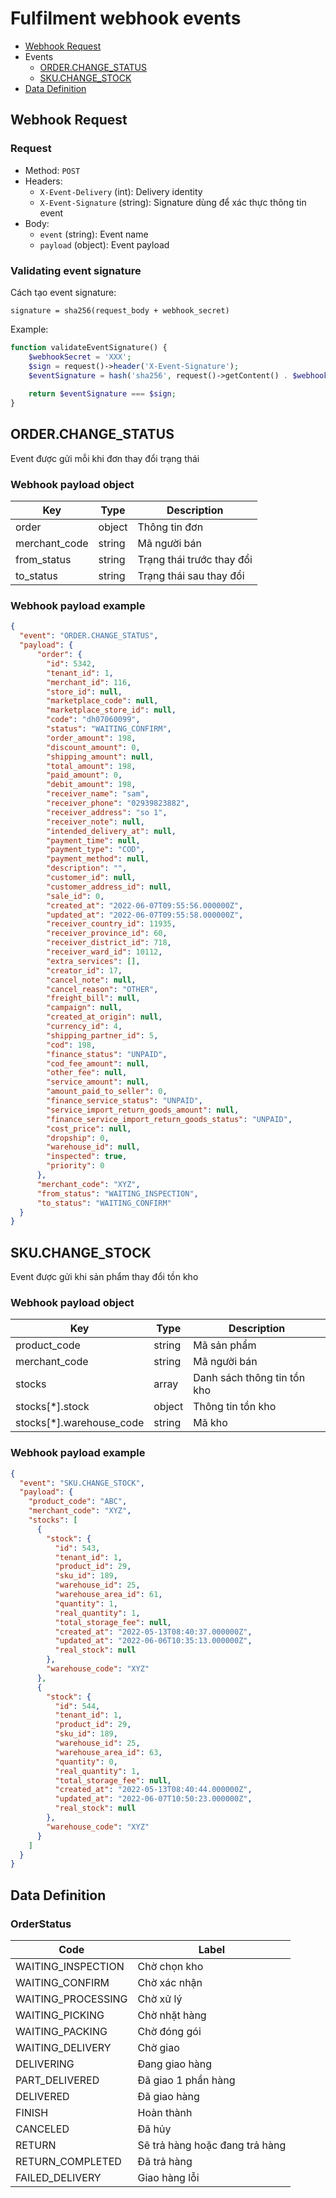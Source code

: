 # Fulfilment webhook events

- [Webhook Request](#webhook-request) 
- Events
    - [ORDER.CHANGE_STATUS](#orderchange_status) 
    - [SKU.CHANGE_STOCK](#skuchange_stock) 
- [Data Definition](#data-definition) 

## Webhook Request

### Request

- Method: `POST`
- Headers:
    - `X-Event-Delivery` (int): Delivery identity
    - `X-Event-Signature` (string): Signature dùng để xác thực thông tin event
- Body:
    - `event` (string): Event name
    - `payload` (object): Event payload

### Validating event signature

Cách tạo event signature:

`signature = sha256(request_body + webhook_secret)`

Example:

```php
function validateEventSignature() {
    $webhookSecret = 'XXX';
    $sign = request()->header('X-Event-Signature');
    $eventSignature = hash('sha256', request()->getContent() . $webhookSecret);
    
    return $eventSignature === $sign;
}
```

## ORDER.CHANGE_STATUS

Event được gửi mỗi khi đơn thay đổi trạng thái

### Webhook payload object

| Key      | Type | Description |
| --- | --- | --- |
| order | object | Thông tin đơn |
| merchant_code | string | Mã người bán |
| from_status | string | Trạng thái trước thay đổi |
| to_status | string | Trạng thái sau thay đổi |

### Webhook payload example

```json
{
  "event": "ORDER.CHANGE_STATUS",
  "payload": {
      "order": {
        "id": 5342,
        "tenant_id": 1,
        "merchant_id": 116,
        "store_id": null,
        "marketplace_code": null,
        "marketplace_store_id": null,
        "code": "dh07060099",
        "status": "WAITING_CONFIRM",
        "order_amount": 198,
        "discount_amount": 0,
        "shipping_amount": null,
        "total_amount": 198,
        "paid_amount": 0,
        "debit_amount": 198,
        "receiver_name": "sam",
        "receiver_phone": "02939823882",
        "receiver_address": "so 1",
        "receiver_note": null,
        "intended_delivery_at": null,
        "payment_time": null,
        "payment_type": "COD",
        "payment_method": null,
        "description": "",
        "customer_id": null,
        "customer_address_id": null,
        "sale_id": 0,
        "created_at": "2022-06-07T09:55:56.000000Z",
        "updated_at": "2022-06-07T09:55:58.000000Z",
        "receiver_country_id": 11935,
        "receiver_province_id": 60,
        "receiver_district_id": 718,
        "receiver_ward_id": 10112,
        "extra_services": [],
        "creator_id": 17,
        "cancel_note": null,
        "cancel_reason": "OTHER",
        "freight_bill": null,
        "campaign": null,
        "created_at_origin": null,
        "currency_id": 4,
        "shipping_partner_id": 5,
        "cod": 198,
        "finance_status": "UNPAID",
        "cod_fee_amount": null,
        "other_fee": null,
        "service_amount": null,
        "amount_paid_to_seller": 0,
        "finance_service_status": "UNPAID",
        "service_import_return_goods_amount": null,
        "finance_service_import_return_goods_status": "UNPAID",
        "cost_price": null,
        "dropship": 0,
        "warehouse_id": null,
        "inspected": true,
        "priority": 0
      },
      "merchant_code": "XYZ",
      "from_status": "WAITING_INSPECTION",
      "to_status": "WAITING_CONFIRM"
  }
}
```


## SKU.CHANGE_STOCK

Event được gửi khi sản phẩm thay đổi tồn kho

### Webhook payload object

| Key      | Type | Description |
| --- | --- | --- |
| product_code | string | Mã sản phẩm |
| merchant_code | string | Mã người bán |
| stocks | array | Danh sách thông tin tồn kho |
| stocks[*].stock | object | Thông tin tồn kho |
| stocks[*].warehouse_code | string | Mã kho |

### Webhook payload example

```json
{
  "event": "SKU.CHANGE_STOCK",
  "payload": {
    "product_code": "ABC",
    "merchant_code": "XYZ",
    "stocks": [
      {
        "stock": {
          "id": 543,
          "tenant_id": 1,
          "product_id": 29,
          "sku_id": 189,
          "warehouse_id": 25,
          "warehouse_area_id": 61,
          "quantity": 1,
          "real_quantity": 1,
          "total_storage_fee": null,
          "created_at": "2022-05-13T08:40:37.000000Z",
          "updated_at": "2022-06-06T10:35:13.000000Z",
          "real_stock": null
        },
        "warehouse_code": "XYZ"
      },
      {
        "stock": {
          "id": 544,
          "tenant_id": 1,
          "product_id": 29,
          "sku_id": 189,
          "warehouse_id": 25,
          "warehouse_area_id": 63,
          "quantity": 0,
          "real_quantity": 1,
          "total_storage_fee": null,
          "created_at": "2022-05-13T08:40:44.000000Z",
          "updated_at": "2022-06-07T10:50:23.000000Z",
          "real_stock": null
        },
        "warehouse_code": "XYZ"
      }
    ]
  }
}
```

## Data Definition

### OrderStatus

| Code | Label |
| --- | --- | 
| WAITING_INSPECTION | Chờ chọn kho |
| WAITING_CONFIRM | Chờ xác nhận |
| WAITING_PROCESSING | Chờ xử lý |
| WAITING_PICKING | Chờ nhặt hàng |
| WAITING_PACKING | Chờ đóng gói |
| WAITING_DELIVERY | Chờ giao |
| DELIVERING | Đang giao hàng |
| PART_DELIVERED | Đã giao 1 phần hàng |
| DELIVERED | Đã giao hàng |
| FINISH | Hoàn thành |
| CANCELED | Đã hủy |
| RETURN | Sẽ trả hàng hoặc đang trả hàng |
| RETURN_COMPLETED | Đã trả hàng |
| FAILED_DELIVERY | Giao hàng lỗi |